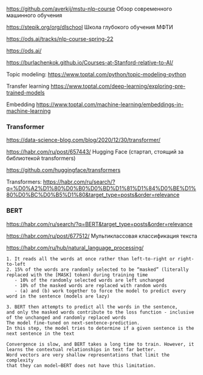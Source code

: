 https://github.com/averkij/mstu-nlp-course Обзор современного машинного обучения

https://stepik.org/org/dlschool  Школа глубокого обучения МФТИ

https://ods.ai/tracks/nlp-course-spring-22 

https://ods.ai/

https://burlachenkok.github.io/Courses-at-Stanford-relative-to-AI/

Topic modeling:
https://www.toptal.com/python/topic-modeling-python

Transfer learning
https://www.toptal.com/deep-learning/exploring-pre-trained-models

Embedding
https://www.toptal.com/machine-learning/embeddings-in-machine-learning


### Transformer

https://data-science-blog.com/blog/2020/12/30/transformer/ 

https://habr.com/ru/post/657443/ Hugging Face (стартап, стоящий за библиотекой transformers)

https://github.com/huggingface/transformers

Transformers: https://habr.com/ru/search/?q=%D0%A2%D1%80%D0%B0%D0%BD%D1%81%D1%84%D0%BE%D1%80%D0%BC%D0%B5%D1%80&target_type=posts&order=relevance


### BERT
https://habr.com/ru/search/?q=BERT&target_type=posts&order=relevance

https://habr.com/ru/post/677512/ Мультиклассовая классификация текста

https://habr.com/ru/hub/natural_language_processing/
```
1. It reads all the words at once rather than left-to-right or right-to-left
2. 15% of the words are randomly selected to be “masked” (literally replaced with the [MASK] token) during training time
   - 10% of the randomly selected words are left unchanged
   - 10% of the masked words are replaced with random words
   - (a) and (b) work together to force the model to predict every word in the sentence (models are lazy)

3. BERT then attempts to predict all the words in the sentence, 
and only the masked words contribute to the loss function - inclusive of the unchanged and randomly replaced words
The model fine-tuned on next-sentence-prediction. 
In this step, the model tries to determine if a given sentence is the next sentence in the text

Convergence is slow, and BERT takes a long time to train. However, it learns the contextual relationships in text far better. 
Word vectors are very shallow representations that limit the complexity 
that they can model—BERT does not have this limitation.
```
